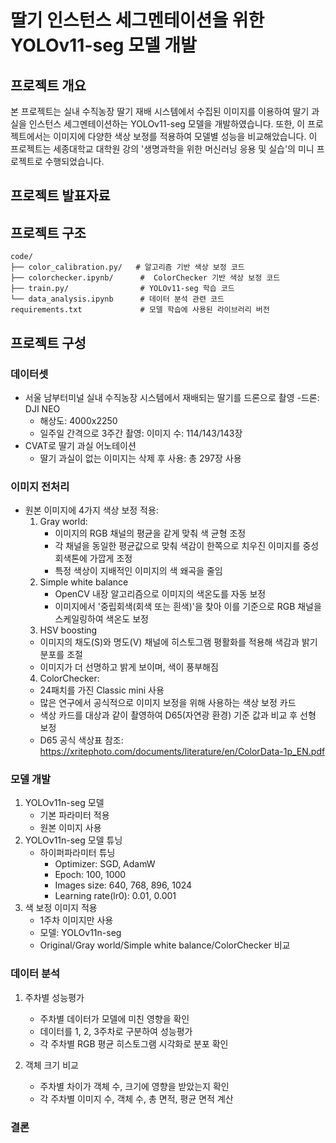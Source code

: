 # 딸기 인스턴스 세그멘테이션을 위한 YOLOv11-seg 모델 개발

## 프로젝트 개요
본 프로젝트는 실내 수직농장 딸기 재배 시스템에서 수집된 이미지를 이용하여 딸기 과실을 인스턴스 세그멘테이션하는 YOLOv11-seg 모델을 개발하였습니다. 또한, 이 프로젝트에서는 이미지에 다양한 색상 보정를 적용하여 모델별 성능을 비교해았습니다.
이 프로젝트는 세종대학교 대학원 강의 '생명과학을 위한 머신러닝 응용 및 실습'의 미니 프로젝트로 수행되었습니다.

## 프로젝트 발표자료


## 프로젝트 구조
```
code/
├── color_calibration.py/   # 알고리즘 기반 색상 보정 코드
├── colorchecker.ipynb/      #  ColorChecker 기반 색상 보정 코드
├── train.py/                # YOLOv11-seg 학습 코드
└── data_analysis.ipynb      # 데이터 분석 관련 코드
requirements.txt             # 모델 학습에 사용된 라이브러리 버전
```

## 프로젝트 구성

### 데이터셋
- 서울 남부터미널 실내 수직농장 시스템에서 재배되는 딸기를 드론으로 촬영
  -드론: DJI NEO
  - 해상도: 4000x2250
  - 일주일 간격으로 3주간 촬영: 이미지 수: 114/143/143장
- CVAT로 딸기 과실 어노테이션
  - 딸기 과실이 없는 이미지는 삭제 후 사용: 총 297장 사용

### 이미지 전처리
- 원본 이미지에 4가지 색상 보정 적용:
  1. Gray world: 
     - 이미지의 RGB 채널의 평균을 같게 맞춰 색 균형 조정
     - 각 채널을 동일한 평균값으로 맞춰 색감이 한쪽으로 치우진 이미지를 중성 회색톤에 가깝게 조정
     - 특정 색상이 지배적인 이미지의 색 왜곡을 줄임
  2. Simple white balance
     - OpenCV 내장 알고리즘으로 이미지의 색온도를 자동 보정
     - 이미지에서 '중립회색(회색 또는 흰색)'을 찾아 이를 기준으로 RGB 채널을 스케일링하여 색온도 보정
  3. HSV boosting
    - 이미지의 채도(S)와 명도(V) 채널에 히스토그램 평활화를 적용해 색감과 밝기 분포를 조절
    - 이미지가 더 선명하고 밝게 보이며, 색이 풍부해짐
  4. ColorChecker: 
    - 24패치를 가진 Classic mini 사용
    - 많은 연구에서 공식적으로 이미지 보정을 위해 사용하는 색상 보정 카드
    - 색상 카드를 대상과 같이 촬영하여 D65(자연광 환경) 기준 값과 비교 후 선형 보정
    - D65 공식 색상표 참조: https://xritephoto.com/documents/literature/en/ColorData-1p_EN.pdf

### 모델 개발
1. YOLOv11n-seg 모델
   - 기본 파라미터 적용
   - 원본 이미지 사용
2. YOLOv11n-seg 모델 튜닝
   - 하이퍼파라미터 튜닝
     - Optimizer: SGD, AdamW
     - Epoch: 100, 1000
     - Images size: 640, 768, 896, 1024
     - Learning rate(lr0): 0.01, 0.001
3. 색 보정 이미지 적용
   - 1주차 이미지만 사용
   - 모델: YOLOv11n-seg
   - Original/Gray world/Simple white balance/ColorChecker 비교

### 데이터 분석
1. 주차별 성능평가
   - 주차별 데이터가 모델에 미친 영향을 확인
   - 데이터를 1, 2, 3주차로 구분하여 성능평가
   - 각 주차별 RGB 평균 히스토그램 시각화로 분포 확인

2. 객체 크기 비교
   - 주차별 차이가 객체 수, 크기에 영향을 받았는지 확인
   - 각 주차별 이미지 수, 객체 수, 총 면적, 평균 면적 계산
  
 ### 결론

